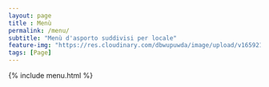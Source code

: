```yaml
---
layout: page
title : Menù
permalink: /menu/
subtitle: "Menù d'asporto suddivisi per locale"
feature-img: "https://res.cloudinary.com/dbwupuwda/image/upload/v1659219506/pizzascura.png"
tags: [Page]
---
```

{% include menu.html %}
